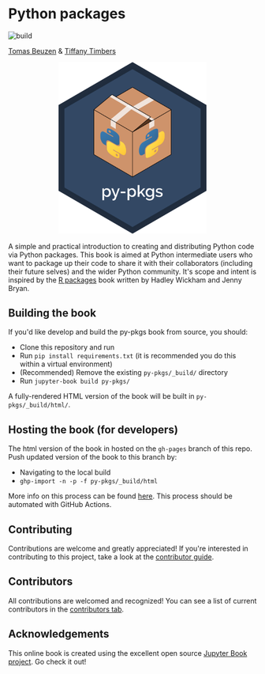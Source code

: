 # Python packages

![build](https://github.com/UBC-MDS/py-pkgs/workflows/render-and-deploy/badge.svg)

[Tomas Beuzen](https://www.tomasbeuzen.com/) & [Tiffany Timbers](https://www.tiffanytimbers.com/)

<p align="center">
  <img src="py-pkgs/content/img/project/py-pkgs-hex.png" width="300">
</p>

A simple and practical introduction to creating and distributing Python code via Python packages. This book is aimed at Python intermediate users who want to package up their code to share it with their collaborators (including their future selves) and the wider Python community. It's scope and intent is inspired by the [R packages](https://r-pkgs.org/) book written by Hadley Wickham and Jenny Bryan.

## Building the book

If you'd like develop and build the py-pkgs book from source, you should:

- Clone this repository and run
- Run `pip install requirements.txt` (it is recommended you do this within a virtual environment)
- (Recommended) Remove the existing `py-pkgs/_build/` directory
- Run `jupyter-book build py-pkgs/`

A fully-rendered HTML version of the book will be built in `py-pkgs/_build/html/`.

## Hosting the book (for developers)

The html version of the book in hosted on the `gh-pages` branch of this repo. Push updated version of the book to this branch by:

- Navigating to the local build
- `ghp-import -n -p -f py-pkgs/_build/html`

More info on this process can be found [here](https://jupyterbook.org/publish/gh-pages.html#manually-host-your-book-with-github-pages). This process should be automated with GitHub Actions.

## Contributing

Contributions are welcome and greatly appreciated! If you're interested in contributing to this project, take a look at the [contributor guide](CONTRIBUTING.md).

## Contributors

All contributions are welcomed and recognized! You can see a list of current contributors in the [contributors tab](https://github.com/UBC-MDS/py-pkgs/graphs/contributors).

## Acknowledgements

This online book is created using the excellent open source [Jupyter Book project](https://jupyterbook.org/). Go check it out!

